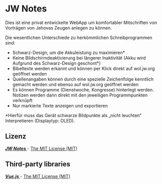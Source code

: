 # JW Notes
Dies ist eine privat entwickelte WebApp um komfortabler Mitschriften von Vorträgen von Jehovas Zeugen anlegen zu können.

Die wesentlichen Unterschiede zu herkömmlichen Schreibprogrammen sind:
- Schwarz-Design, um die Akkuleistung zu maximieren*
- Keine Bildschirmdeaktivierung bei längerer Inaktivität (Akku wird Aufgrund des Schwarz-Design geschont*)
- Bibeltexte werden erkannt und können per Klick direkt auf wol.jw.org geöffnet werden
- Quellenangaben können durch eine spezielle Zeichenfolge kenntlich gemacht werden und ebenso auf wol.jw.org geöffnet werden
- Es können Programme (Dienstwoche, Kongresse) hinterlegt werden. Notizen werden dann direkt mit den jeweiligen Programmpunkten verknüpft
- Nur markierte Texte anzeigen und exportieren

*Hierfür muss das Gerät schwarze Bildpunkte als „nicht leuchten“ Interpretieren (Displaytyp: OLED).

## Lizenz
[_**JW Notes**_  ](https://github.com/BillAlex-BASoftware/jw-notes) - [The MIT License (MIT)](https://github.com/BillAlex-BASoftware/jw-notes/blob/master/LICENSE)

## Third-party libraries
[_**Vue.js**_  ](https://github.com/vuejs/vue) - [The MIT License (MIT)](https://github.com/vuejs/vue/blob/dev/LICENSE)
